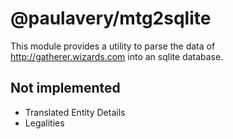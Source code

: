 # @paulavery/mtg2sqlite
This module provides a utility to parse the data of http://gatherer.wizards.com into an sqlite database.

## Not implemented
* Translated Entity Details
* Legalities